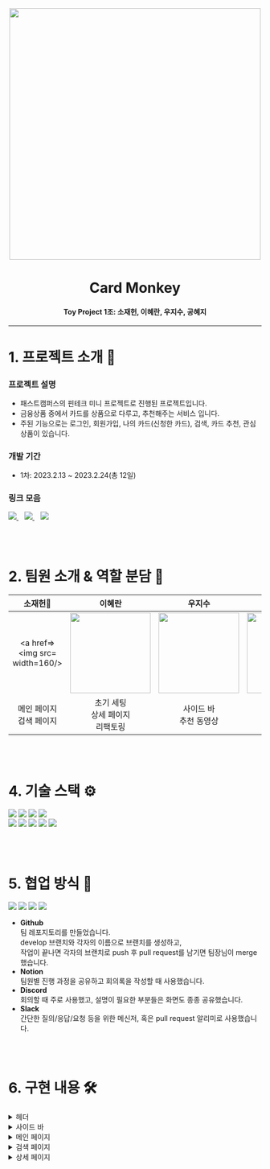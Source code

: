 <div align="center">
  <img src=https://user-images.githubusercontent.com/109419531/220899559-264b1129-1cb5-4f10-9521-ff9f5d5f051b.png width=500 />
  <h1>Card Monkey</h1>
  <h4>
    Toy Project 1조: 소재헌, 이혜란, 우지수, 공혜지
  </h4>
</div>

***

# 1. 프로젝트 소개 💁
### 프로젝트 설명
- 패스트캠퍼스의 핀테크 미니 프로젝트로 진행된 프로젝트입니다.
- 금융상품 중에서 카드를 상품으로 다루고, 추천해주는 서비스 입니다.
- 주된 기능으로는 로그인, 회원가입, 나의 카드(신청한 카드), 검색, 카드 추천, 관심상품이 있습니다.

### 개발 기간
- 1차: 2023.2.13 ~ 2023.2.24(총 12일)

### 링크 모음
<a href="https://card-monkey.netlify.app/">
  <img src="https://img.shields.io/badge/배포사이트-FF0000?style=for-the-badge&logo=youtube&logoColor=white" />
</a>&nbsp;&nbsp;
<a href="https://github.com/React-Team-Project/Youtube-Clone">
  <img src="https://img.shields.io/badge/팀레포-181717?style=for-the-badge&logo=github&logoColor=white" />
</a>&nbsp;&nbsp;
<a href="https://www.notion.so/Youtube-Clone-Project-2992e54002d1479181071cf8e0f3f51d">
  <img src="https://img.shields.io/badge/팀노션-fc9847?style=for-the-badge&logo=notion&logoColor=white" />
</a>

<br><br>

# 2. 팀원 소개 & 역할 분담 👥

|소재헌👑|이혜란|우지수|공혜지|
|:---:|:---:|:---:|:---:|
|<a href=><img src= width=160/></a>|<a href="https://github.com/hwisaac"><img src="https://avatars.githubusercontent.com/u/54179672?v=4" width=160/></a>|<a href="https://github.com/syoon0624"><img src="https://avatars.githubusercontent.com/u/77139957?v=4" width=160/></a>|<a href="https://github.com/hayden365"><img src="https://avatars.githubusercontent.com/u/109419531?v=4" width=160/></a>|
|메인 페이지<br>검색 페이지|초기 세팅<br>상세 페이지<br>리팩토링|사이드 바<br>추천 동영상|네비게이션 바<br>README(...)|

<br><br>

# 4. 기술 스택 ⚙️
<img src="https://img.shields.io/badge/html5-E34F26?style=for-the-badge&logo=html5&logoColor=white"> <img src="https://img.shields.io/badge/react-61DAFB?style=for-the-badge&logo=react&logoColor=black"> <img src="https://img.shields.io/badge/javascript-F7DF1E?style=for-the-badge&logo=javascript&logoColor=black"> <img src="https://img.shields.io/badge/typescript-3178C6?style=for-the-badge&logo=typescript&logoColor=white">
<br><img src="https://img.shields.io/badge/css-1572B6?style=for-the-badge&logo=css3&logoColor=white"> <img src="https://img.shields.io/badge/styledcomponents-DB7093?style=for-the-badge&logo=styledcomponents&logoColor=white"> <img src="https://img.shields.io/badge/node.js-339933?style=for-the-badge&logo=node.js&logoColor=white">  <img src="https://img.shields.io/badge/Axios-671ddf?style=for-the-badge&logo=Axios&logoColor=white"> <img src="https://img.shields.io/badge/git-F05032?style=for-the-badge&logo=git&logoColor=white">

<br><br>

# 5. 협업 방식 🤝
<img src="https://img.shields.io/badge/github-181717?style=for-the-badge&logo=github&logoColor=white"> <img src="https://img.shields.io/badge/notion-fc9847?style=for-the-badge&logo=notion&logoColor=white"> <img src="https://img.shields.io/badge/discord-5865F2?style=for-the-badge&logo=discord&logoColor=white"> <img src="https://img.shields.io/badge/slack-4A154B?style=for-the-badge&logo=slack&logoColor=white">
- **Github**
<br>팀 레포지토리를 만들었습니다.
<br>develop 브랜치와 각자의 이름으로 브랜치를 생성하고,
<br>작업이 끝나면 각자의 브랜치로 push 후 pull request를 남기면 팀장님이 merge 했습니다.
- **Notion**
<br>팀원별 진행 과정을 공유하고 회의록을 작성할 때 사용했습니다.
- **Discord**
<br>회의할 때 주로 사용했고, 설명이 필요한 부분들은 화면도 종종 공유했습니다.
- **Slack**
<br>간단한 질의/응답/요청 등을 위한 메신저, 혹은 pull request 알리미로 사용했습니다.

<br><br>

# 6. 구현 내용 🛠︎
<details>
<summary>헤더</summary>

1. 왼쪽
   - 로고 클릭: 메인 페이지로 이동
   - 메뉴 클릭: 시 사이드 바 크기 조절
2. 중앙
   - 검색
      - Enter와 🔍︎ 클릭으로 동작
      - 검색: 검색 페이지로 "메인주소+search?q=검색어"로 링크 변경 / 검색어 없을 경우 미동작
      - 검색창 focus: 창 크기 변화 및 아이콘 추가
      - 검색어 입력: 🗙 버튼 생성, 클릭 시 검색어 모두 삭제 
   - 툴팁: 검색, 음성검색
3. 오른쪽
   - 툴팁: 영상 제작, 알림, 사용자
4. 반응형 CSS
   - width 674px 이하
      - 🔍︎ 한 번 클릭: 검색창 열림
      - ⬅ 클릭: 검색창 닫힘
</details>

<details>
<summary>사이드 바</summary>

1. UI
   - 기본형: 아이콘 + 메뉴 이름
   - 축약형: 아이콘
</details>

<details>
<summary>메인 페이지</summary>

1. API
   - 검색(search)
      - 'beautiful' 키워드로 영상 데이터 요청
   - 특정 동영상(video)
      - 위 검색 API 응답의 videoId 값으로 상세 데이터 요청
2. 영상 썸네일
3. 영상 정보
   - 조회수 표기 단위
      - K(Kilo): 1천 이상
      - M(Million): 1백만 이상
      - B(Billion): 10억 이상
   - 업로드 후 지난 시간
      - 영상 업로드 날짜와 오늘 날짜를 비교하여 지난 시간 표기
      - date-fns 모듈 사용
   - 영상길이
      - ISO_8601 duration을 함수를 사용해 표준시각으로 보이게 함
   - CSS 
      - 사이드바가 펼쳐졌는지 여부를 boolean으로 받아서 그에 따라 px을 조정.

</details>

<details>
<summary>검색 페이지</summary>

1. API
   - 검색(search)
      - URL주소의 q값으로 데이터 요청. useLocation과 URLSearchParams 사용
   - 특정 동영상(video)
      - 위 검색 API 응답에서 video id 종류가 video인 경우 요청
   - 특정 채널(channel)
      - 위 검색 API 응답에서 video id 종류가 channel인 경우 요청
2. 검색 리스트
   - 검색 결과 채널과 영상에 따라서 if문으로 다른 컴포넌트로 구현
   - 메인 페이지의 동영상 컴포넌트를 재활용하여 사용
</details>

<details>
<summary>상세 페이지</summary>

1. API
   - 특정 동영상(video)
      - URL주소에서 videoId로 요청
   - 연관 동영상(related)
      - 메인 동영상 videoId 값으로 관련 영상 데이터 요청
   - 댓글 데이터(comment)
      - 메인 동영상 videoId 값으로 댓글 데이터 요청
2. 메인 동영상(왼쪽)
   - 영상 설명란
      - 기본: height 값이 100px로 설명 일부만 노출
      - 클릭: height 값이 auto로 모든 내용 노출
   - 댓글
      - 답글 클릭: 대댓글용 input 박스 생성
      - 댓글 더 보기: 추가 댓글 20개 로딩
3. 관련 동영상(오른쪽)
   - 캐싱: 쿼리키['related', videoId]로 캐싱
5. 반응형 CSS
   - width 1140px 이하
      - 관련 동영상 상단: 썸네일 / 하단: 영상 정보
   - width 830px 이하
      - 상단: 메인 동영상
      - 하단: 관련 동영상
</details>
